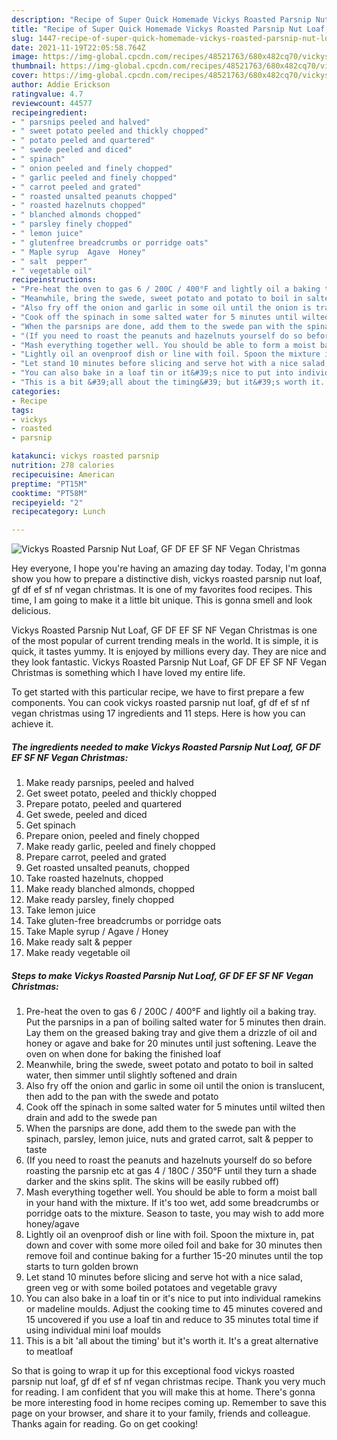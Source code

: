 ```yaml
---
description: "Recipe of Super Quick Homemade Vickys Roasted Parsnip Nut Loaf, GF DF EF SF NF Vegan Christmas"
title: "Recipe of Super Quick Homemade Vickys Roasted Parsnip Nut Loaf, GF DF EF SF NF Vegan Christmas"
slug: 1447-recipe-of-super-quick-homemade-vickys-roasted-parsnip-nut-loaf-gf-df-ef-sf-nf-vegan-christmas
date: 2021-11-19T22:05:58.764Z
image: https://img-global.cpcdn.com/recipes/48521763/680x482cq70/vickys-roasted-parsnip-nut-loaf-gf-df-ef-sf-nf-vegan-christmas-recipe-main-photo.jpg
thumbnail: https://img-global.cpcdn.com/recipes/48521763/680x482cq70/vickys-roasted-parsnip-nut-loaf-gf-df-ef-sf-nf-vegan-christmas-recipe-main-photo.jpg
cover: https://img-global.cpcdn.com/recipes/48521763/680x482cq70/vickys-roasted-parsnip-nut-loaf-gf-df-ef-sf-nf-vegan-christmas-recipe-main-photo.jpg
author: Addie Erickson
ratingvalue: 4.7
reviewcount: 44577
recipeingredient:
- " parsnips peeled and halved"
- " sweet potato peeled and thickly chopped"
- " potato peeled and quartered"
- " swede peeled and diced"
- " spinach"
- " onion peeled and finely chopped"
- " garlic peeled and finely chopped"
- " carrot peeled and grated"
- " roasted unsalted peanuts chopped"
- " roasted hazelnuts chopped"
- " blanched almonds chopped"
- " parsley finely chopped"
- " lemon juice"
- " glutenfree breadcrumbs or porridge oats"
- " Maple syrup  Agave  Honey"
- " salt  pepper"
- " vegetable oil"
recipeinstructions:
- "Pre-heat the oven to gas 6 / 200C / 400°F and lightly oil a baking tray. Put the parsnips in a pan of boiling salted water for 5 minutes then drain. Lay them on the greased baking tray and give them a drizzle of oil and honey or agave and bake for 20 minutes until just softening. Leave the oven on when done for baking the finished loaf"
- "Meanwhile, bring the swede, sweet potato and potato to boil in salted water, then simmer until slightly softened and drain"
- "Also fry off the onion and garlic in some oil until the onion is translucent, then add to the pan with the swede and potato"
- "Cook off the spinach in some salted water for 5 minutes until wilted then drain and add to the swede pan"
- "When the parsnips are done, add them to the swede pan with the spinach, parsley, lemon juice, nuts and grated carrot, salt &amp; pepper to taste"
- "(If you need to roast the peanuts and hazelnuts yourself do so before roasting the parsnip etc at gas 4 / 180C / 350°F until they turn a shade darker and the skins split. The skins will be easily rubbed off)"
- "Mash everything together well. You should be able to form a moist ball in your hand with the mixture. If it&#39;s too wet, add some breadcrumbs or porridge oats to the mixture. Season to taste, you may wish to add more honey/agave"
- "Lightly oil an ovenproof dish or line with foil. Spoon the mixture in, pat down and cover with some more oiled foil and bake for 30 minutes then remove foil and continue baking for a further 15-20 minutes until the top starts to turn golden brown"
- "Let stand 10 minutes before slicing and serve hot with a nice salad, green veg or with some boiled potatoes and vegetable gravy"
- "You can also bake in a loaf tin or it&#39;s nice to put into individual ramekins or madeline moulds. Adjust the cooking time to 45 minutes covered and 15 uncovered if you use a loaf tin and reduce to 35 minutes total time if using individual mini loaf moulds"
- "This is a bit &#39;all about the timing&#39; but it&#39;s worth it. It&#39;s a great alternative to meatloaf"
categories:
- Recipe
tags:
- vickys
- roasted
- parsnip

katakunci: vickys roasted parsnip 
nutrition: 278 calories
recipecuisine: American
preptime: "PT15M"
cooktime: "PT58M"
recipeyield: "2"
recipecategory: Lunch

---
```



![Vickys Roasted Parsnip Nut Loaf, GF DF EF SF NF Vegan Christmas](https://img-global.cpcdn.com/recipes/48521763/680x482cq70/vickys-roasted-parsnip-nut-loaf-gf-df-ef-sf-nf-vegan-christmas-recipe-main-photo.jpg)

Hey everyone, I hope you're having an amazing day today. Today, I'm gonna show you how to prepare a distinctive dish, vickys roasted parsnip nut loaf, gf df ef sf nf vegan christmas. It is one of my favorites food recipes. This time, I am going to make it a little bit unique. This is gonna smell and look delicious.



Vickys Roasted Parsnip Nut Loaf, GF DF EF SF NF Vegan Christmas is one of the most popular of current trending meals in the world. It is simple, it is quick, it tastes yummy. It is enjoyed by millions every day. They are nice and they look fantastic. Vickys Roasted Parsnip Nut Loaf, GF DF EF SF NF Vegan Christmas is something which I have loved my entire life.


To get started with this particular recipe, we have to first prepare a few components. You can cook vickys roasted parsnip nut loaf, gf df ef sf nf vegan christmas using 17 ingredients and 11 steps. Here is how you can achieve it.

<!--inarticleads1-->

##### The ingredients needed to make Vickys Roasted Parsnip Nut Loaf, GF DF EF SF NF Vegan Christmas:

1. Make ready  parsnips, peeled and halved
1. Get  sweet potato, peeled and thickly chopped
1. Prepare  potato, peeled and quartered
1. Get  swede, peeled and diced
1. Get  spinach
1. Prepare  onion, peeled and finely chopped
1. Make ready  garlic, peeled and finely chopped
1. Prepare  carrot, peeled and grated
1. Get  roasted unsalted peanuts, chopped
1. Take  roasted hazelnuts, chopped
1. Make ready  blanched almonds, chopped
1. Make ready  parsley, finely chopped
1. Take  lemon juice
1. Take  gluten-free breadcrumbs or porridge oats
1. Take  Maple syrup / Agave / Honey
1. Make ready  salt &amp; pepper
1. Make ready  vegetable oil




<!--inarticleads2-->

##### Steps to make Vickys Roasted Parsnip Nut Loaf, GF DF EF SF NF Vegan Christmas:

1. Pre-heat the oven to gas 6 / 200C / 400°F and lightly oil a baking tray. Put the parsnips in a pan of boiling salted water for 5 minutes then drain. Lay them on the greased baking tray and give them a drizzle of oil and honey or agave and bake for 20 minutes until just softening. Leave the oven on when done for baking the finished loaf
1. Meanwhile, bring the swede, sweet potato and potato to boil in salted water, then simmer until slightly softened and drain
1. Also fry off the onion and garlic in some oil until the onion is translucent, then add to the pan with the swede and potato
1. Cook off the spinach in some salted water for 5 minutes until wilted then drain and add to the swede pan
1. When the parsnips are done, add them to the swede pan with the spinach, parsley, lemon juice, nuts and grated carrot, salt &amp; pepper to taste
1. (If you need to roast the peanuts and hazelnuts yourself do so before roasting the parsnip etc at gas 4 / 180C / 350°F until they turn a shade darker and the skins split. The skins will be easily rubbed off)
1. Mash everything together well. You should be able to form a moist ball in your hand with the mixture. If it&#39;s too wet, add some breadcrumbs or porridge oats to the mixture. Season to taste, you may wish to add more honey/agave
1. Lightly oil an ovenproof dish or line with foil. Spoon the mixture in, pat down and cover with some more oiled foil and bake for 30 minutes then remove foil and continue baking for a further 15-20 minutes until the top starts to turn golden brown
1. Let stand 10 minutes before slicing and serve hot with a nice salad, green veg or with some boiled potatoes and vegetable gravy
1. You can also bake in a loaf tin or it&#39;s nice to put into individual ramekins or madeline moulds. Adjust the cooking time to 45 minutes covered and 15 uncovered if you use a loaf tin and reduce to 35 minutes total time if using individual mini loaf moulds
1. This is a bit &#39;all about the timing&#39; but it&#39;s worth it. It&#39;s a great alternative to meatloaf




So that is going to wrap it up for this exceptional food vickys roasted parsnip nut loaf, gf df ef sf nf vegan christmas recipe. Thank you very much for reading. I am confident that you will make this at home. There's gonna be more interesting food in home recipes coming up. Remember to save this page on your browser, and share it to your family, friends and colleague. Thanks again for reading. Go on get cooking!
